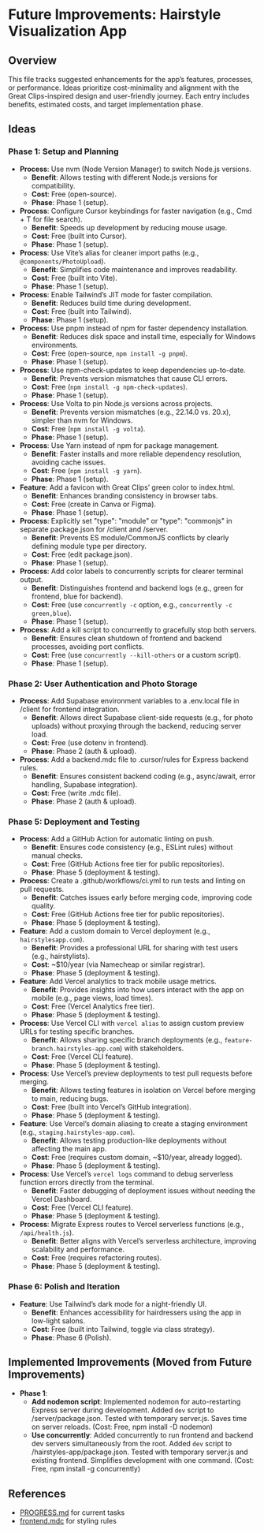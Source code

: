 # Future Improvements: Hairstyle Visualization App

## Overview

This file tracks suggested enhancements for the app’s features, processes, or performance. Ideas prioritize cost-minimality and alignment with the Great Clips-inspired design and user-friendly journey. Each entry includes benefits, estimated costs, and target implementation phase.

## Ideas

### Phase 1: Setup and Planning

- **Process**: Use nvm (Node Version Manager) to switch Node.js versions.
  - **Benefit**: Allows testing with different Node.js versions for compatibility.
  - **Cost**: Free (open-source).
  - **Phase**: Phase 1 (setup).
- **Process**: Configure Cursor keybindings for faster navigation (e.g., Cmd + T for file search).
  - **Benefit**: Speeds up development by reducing mouse usage.
  - **Cost**: Free (built into Cursor).
  - **Phase**: Phase 1 (setup).
- **Process**: Use Vite’s alias for cleaner import paths (e.g., `@components/PhotoUpload`).
  - **Benefit**: Simplifies code maintenance and improves readability.
  - **Cost**: Free (built into Vite).
  - **Phase**: Phase 1 (setup).
- **Process**: Enable Tailwind’s JIT mode for faster compilation.
  - **Benefit**: Reduces build time during development.
  - **Cost**: Free (built into Tailwind).
  - **Phase**: Phase 1 (setup).
- **Process**: Use pnpm instead of npm for faster dependency installation.
  - **Benefit**: Reduces disk space and install time, especially for Windows environments.
  - **Cost**: Free (open-source, `npm install -g pnpm`).
  - **Phase**: Phase 1 (setup).
- **Process**: Use npm-check-updates to keep dependencies up-to-date.
  - **Benefit**: Prevents version mismatches that cause CLI errors.
  - **Cost**: Free (`npm install -g npm-check-updates`).
  - **Phase**: Phase 1 (setup).
- **Process**: Use Volta to pin Node.js versions across projects.
  - **Benefit**: Prevents version mismatches (e.g., 22.14.0 vs. 20.x), simpler than nvm for Windows.
  - **Cost**: Free (`npm install -g volta`).
  - **Phase**: Phase 1 (setup).
- **Process**: Use Yarn instead of npm for package management.
  - **Benefit**: Faster installs and more reliable dependency resolution, avoiding cache issues.
  - **Cost**: Free (`npm install -g yarn`).
  - **Phase**: Phase 1 (setup).
- **Feature**: Add a favicon with Great Clips’ green color to index.html.
  - **Benefit**: Enhances branding consistency in browser tabs.
  - **Cost**: Free (create in Canva or Figma).
  - **Phase**: Phase 1 (setup).
- **Process**: Explicitly set "type": "module" or "type": "commonjs" in separate package.json for /client and /server.
  - **Benefit**: Prevents ES module/CommonJS conflicts by clearly defining module type per directory.
  - **Cost**: Free (edit package.json).
  - **Phase**: Phase 1 (setup).
- **Process**: Add color labels to concurrently scripts for clearer terminal output.
  - **Benefit**: Distinguishes frontend and backend logs (e.g., green for frontend, blue for backend).
  - **Cost**: Free (use `concurrently -c` option, e.g., `concurrently -c green,blue`).
  - **Phase**: Phase 1 (setup).
- **Process**: Add a kill script to concurrently to gracefully stop both servers.
  - **Benefit**: Ensures clean shutdown of frontend and backend processes, avoiding port conflicts.
  - **Cost**: Free (use `concurrently --kill-others` or a custom script).
  - **Phase**: Phase 1 (setup).

### Phase 2: User Authentication and Photo Storage

- **Process**: Add Supabase environment variables to a .env.local file in /client for frontend integration.
  - **Benefit**: Allows direct Supabase client-side requests (e.g., for photo uploads) without proxying through the backend, reducing server load.
  - **Cost**: Free (use dotenv in frontend).
  - **Phase**: Phase 2 (auth & upload).
- **Process**: Add a backend.mdc file to .cursor/rules for Express backend rules.
  - **Benefit**: Ensures consistent backend coding (e.g., async/await, error handling, Supabase integration).
  - **Cost**: Free (write .mdc file).
  - **Phase**: Phase 2 (auth & upload).

### Phase 5: Deployment and Testing

- **Process**: Add a GitHub Action for automatic linting on push.
  - **Benefit**: Ensures code consistency (e.g., ESLint rules) without manual checks.
  - **Cost**: Free (GitHub Actions free tier for public repositories).
  - **Phase**: Phase 5 (deployment & testing).
- **Process**: Create a .github/workflows/ci.yml to run tests and linting on pull requests.
  - **Benefit**: Catches issues early before merging code, improving code quality.
  - **Cost**: Free (GitHub Actions free tier for public repositories).
  - **Phase**: Phase 5 (deployment & testing).
- **Feature**: Add a custom domain to Vercel deployment (e.g., `hairstylesapp.com`).
  - **Benefit**: Provides a professional URL for sharing with test users (e.g., hairstylists).
  - **Cost**: ~$10/year (via Namecheap or similar registrar).
  - **Phase**: Phase 5 (deployment & testing).
- **Feature**: Add Vercel analytics to track mobile usage metrics.
  - **Benefit**: Provides insights into how users interact with the app on mobile (e.g., page views, load times).
  - **Cost**: Free (Vercel Analytics free tier).
  - **Phase**: Phase 5 (deployment & testing).
- **Process**: Use Vercel CLI with `vercel alias` to assign custom preview URLs for testing specific branches.
  - **Benefit**: Allows sharing specific branch deployments (e.g., `feature-branch.hairstyles-app.com`) with stakeholders.
  - **Cost**: Free (Vercel CLI feature).
  - **Phase**: Phase 5 (deployment & testing).
- **Process**: Use Vercel’s preview deployments to test pull requests before merging.
  - **Benefit**: Allows testing features in isolation on Vercel before merging to main, reducing bugs.
  - **Cost**: Free (built into Vercel’s GitHub integration).
  - **Phase**: Phase 5 (deployment & testing).
- **Feature**: Use Vercel’s domain aliasing to create a staging environment (e.g., `staging.hairstyles-app.com`).
  - **Benefit**: Allows testing production-like deployments without affecting the main app.
  - **Cost**: Free (requires custom domain, ~$10/year, already logged).
  - **Phase**: Phase 5 (deployment & testing).
- **Process**: Use Vercel’s `vercel logs` command to debug serverless function errors directly from the terminal.
  - **Benefit**: Faster debugging of deployment issues without needing the Vercel Dashboard.
  - **Cost**: Free (Vercel CLI feature).
  - **Phase**: Phase 5 (deployment & testing).
- **Process**: Migrate Express routes to Vercel serverless functions (e.g., `/api/health.js`).
  - **Benefit**: Better aligns with Vercel’s serverless architecture, improving scalability and performance.
  - **Cost**: Free (requires refactoring routes).
  - **Phase**: Phase 5 (deployment & testing).

### Phase 6: Polish and Iteration

- **Feature**: Use Tailwind’s dark mode for a night-friendly UI.
  - **Benefit**: Enhances accessibility for hairdressers using the app in low-light salons.
  - **Cost**: Free (built into Tailwind, toggle via class strategy).
  - **Phase**: Phase 6 (Polish).

## Implemented Improvements (Moved from Future Improvements)

- **Phase 1**:
  - **Add nodemon script**: Implemented nodemon for auto-restarting Express server during development. Added `dev` script to /server/package.json. Tested with temporary server.js. Saves time on server reloads. (Cost: Free, npm install -D nodemon)
  - **Use concurrently**: Added concurrently to run frontend and backend dev servers simultaneously from the root. Added `dev` script to /hairstyles-app/package.json. Tested with temporary server.js and existing frontend. Simplifies development with one command. (Cost: Free, npm install -g concurrently)

## References

- [PROGRESS.md](./PROGRESS.md) for current tasks
- [frontend.mdc](./.cursor/rules/frontend.mdc) for styling rules
